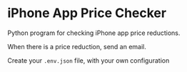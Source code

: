 # iPhone App Price Checker

Python program for checking iPhone app price reductions.

When there is a price reduction, send an email.

Create your `.env.json` file, with your own configuration